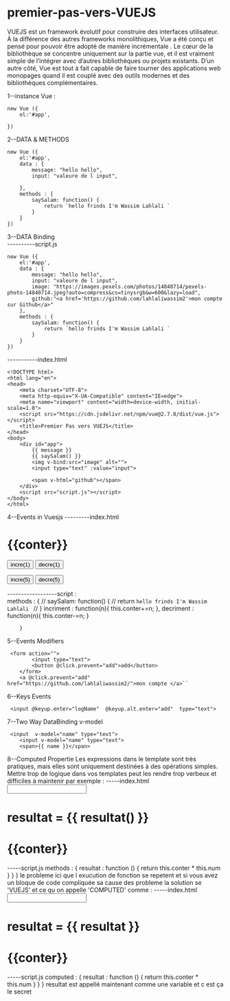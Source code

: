 # premier-pas-vers-VUEJS
VUEJS est un framework évolutif pour construire des interfaces utilisateur. À la différence des autres frameworks monolithiques, Vue a été conçu et pensé pour pouvoir être adopté de manière incrémentale . Le cœur de la bibliothèque se concentre uniquement sur la partie vue, et il est vraiment simple de l’intégrer avec d’autres bibliothèques ou projets existants. D’un autre côté, Vue est tout à fait capable de faire tourner des applications web monopages quand il est couplé avec des outils modernes et des bibliothèques complémentaires.


1--instance Vue :

    new Vue ({
        el:'#app',

    })

2--DATA & METHODS 

    new Vue ({
        el:'#app',
        data : {
            message: "hello hello",
            input: "valeure de l input",

        },
        methods : {
            saySalam: function() {
                return `hello frinds I'm Wassim Lahlali `
            }
        }
    })

3--DATA Binding </br>
----------script.js

    new Vue ({
        el:'#app',
        data : {
            message: "hello hello",
            input: "valeure de l input",
            image: "https://images.pexels.com/photos/14840714/pexels-photo-14840714.jpeg?auto=compress&cs=tinysrgb&w=600&lazy=load",
            github:"<a href='https://github.com/lahlaliwassim2'>mon compte sur Github</a>"
        },
        methods : {
            saySalam: function() {
                return `hello frinds I'm Wassim Lahlali `
            }
        }
    })

-----------index.html

    <!DOCTYPE html>
    <html lang="en">
    <head>
        <meta charset="UTF-8">
        <meta http-equiv="X-UA-Compatible" content="IE=edge">
        <meta name="viewport" content="width=device-width, initial-scale=1.0">
        <script src="https://cdn.jsdelivr.net/npm/vue@2.7.8/dist/vue.js"></script>
        <title>Premier Pas vers VUEJS</title>
    </head>
    <body>
        <div id="app">
            {{ message }}    
            {{ saySalam() }}
            <img v-bind:src="image" alt="">
            <input type="text" :value="input">

            <span v-html="github"></span>
        </div>
        <script src="script.js"></script>
    </body>
    </html>

4--Events in Vuesjs
---------index.html
  <form>
   <h1>{{conter}}</h1>
   <button @click="incriment(1)">incre(1)</button>
   <button @click="decriment(1)">decre(1)</button>
     
   <button v-on:click="incriment(5)">incre(5)</button>
   <button v-on:click="decriment(5)">decre(5)</button>
  </form>


------------------script : </br>
     methods : {
            // saySalam: function() {
            //     return `hello frinds I'm Wassim Lahlali `
            // }
            incriment : function(n){
                this.conter+=n;
            },
            decriment : function(n){
              this.conter-=n;
            }

        }

5--Events Modifiers


     <form action="">
            <input type="text">
            <button @click.prevent="add">add</button>
        </form>
        <a @click.prevent="add" href="https://github.com/lahlaliwassim2/">mon compte </a>``

6--Keys Events

     <input @keyup.enter="logName"  @keyup.alt.enter="add"  type="text">

7--Two Way DataBinding v-model

     <input  v-model="name" type="text">
        <input v-model="name" type="text">
        <span>{{ name }}</span>

8--Computed Propertie
Les expressions dans le template sont très pratiques, mais elles sont uniquement destinées à des opérations simples. Mettre trop de logique dans vos templates peut les rendre trop verbeux et difficiles à maintenir par exemple : 
-----index.html
     <input v-model="num" type="text">
        <h1>resultat =  {{ resultat() }}</h1>
        <h1>{{conter}}</h1>
-----script.js
    methods : {
            resultat : function () {
            return this.conter * this.num
        }
    }
    }
le probleme ici que l exucution de fonction se repetent et si vous avez un bloque de code compliquée sa cause des probleme la solution se 'VUEJS' et ce qu on appelle 'COMPUTED' comme : 
-----index.html
     <input v-model="num" type="text">
        <h1>resultat =  {{ resultat }}</h1>
        <h1>{{conter}}</h1>
-----script.js
    computed : {
            resultat : function () {
            return this.conter * this.num
        }
    }
    }
resultat est appellé maintenant comme une variable et c est ça le secret